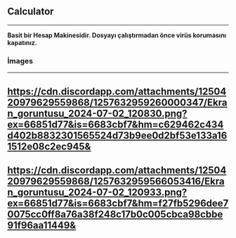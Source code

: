 ## Calculator
----------------------------------------------------------------------------------------
**Basit bir Hesap Makinesidir. Dosyayı çalıştırmadan önce virüs korumasını kapatınız.**

### İmages
----------------------------------------------------------------------------------------
https://cdn.discordapp.com/attachments/1250420979629559868/1257632959260000347/Ekran_goruntusu_2024-07-02_120830.png?ex=66851d77&is=6683cbf7&hm=c629462c434d402b8832301565524d73b9ee0d2bf53e133a161512e08c2ec945&
----------------------------------------------------------------------------------------
https://cdn.discordapp.com/attachments/1250420979629559868/1257632959566053416/Ekran_goruntusu_2024-07-02_120933.png?ex=66851d77&is=6683cbf7&hm=f27fb5296dee70075cc0ff8a76a38f248c17b0c005cbca98cbbe91f96aa11449&
----------------------------------------------------------------------------------------

